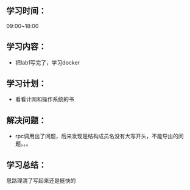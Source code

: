 ## 学习时间：
09:00~18:00

## 学习内容：
* 把lab1写完了，学习docker

## 学习计划：
* 看看计网和操作系统的书

## 解决问题：
* rpc调用出了问题，后来发现是结构成员名没有大写开头，不能导出的问题。。。

## 学习总结：
思路理清了写起来还是挺快的